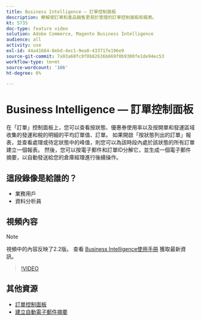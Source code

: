 ```yaml
---
title: Business Intelligence — 訂單控制面板
description: 瞭解使訂單和產品銷售更易於管理的訂單控制面板和報表。
kt: 5735
doc-type: feature video
solution: Adobe Commerce, Magento Business Intelligence
audience: all
activity: use
exl-id: 44a41664-8ebd-4ec1-9ea0-433717e196e9
source-git-commit: 7a93a60fc0f0b82636b669f0b9300fe1de94ec53
workflow-type: tm+mt
source-wordcount: '166'
ht-degree: 0%

---
```


# Business Intelligence — 訂單控制面板

在「訂單」控制面板上，您可以查看按狀態、優惠券使用率以及按開單和發運區域收集的發運和稅的明細的平均訂單值、訂單。 如果開啟「按狀態列出的訂單」報表，並查看處理或待定狀態中的峰值，則您可以為該時段內處於該狀態的所有訂單建立一個報表。 然後，您可以按電子郵件和訂單ID分解它，並生成一個電子郵件摘要，以自動發送給您的倉庫經理進行後續操作。


## 這段錄像是給誰的？

- 業務用戶
- 資料分析員

## 視頻內容

>[!NOTE]
>
>視頻中的內容反映了2.2版。 查看 [Business Intelligence使用手冊](https://docs.magento.com/mbi/) 獲取最新資訊。

>[!VIDEO](https://video.tv.adobe.com/v/35989?quality=12&learn=on)

## 其他資源

- [訂單控制面板](https://docs.magento.com/mbi/data-user/dashboards/dashboards-pro.html#orders)
- [建立自動電子郵件摘要](https://docs.magento.com/mbi/data-user/export-data/email-summaries.html)
